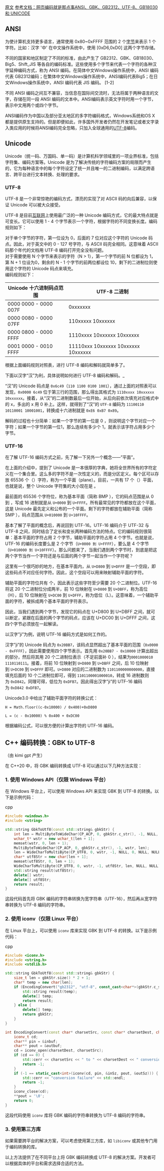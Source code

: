[原文](https://blog.csdn.net/Richard__Ting/article/details/81333822)
[参考文档：网页编码就是那点事ANSI、GBK、GB2312、UTF-8、GB18030 和 UNICODE](https://www.qianxingzhem.com/post-1499.html)

## ANSI

为使计算机支持更多语言，通常使用 0x80~0xFFFF 范围的 2 个[字节](https://baike.baidu.com/item/%E5%AD%97%E8%8A%82/0?fromModule=lemma_inlink)来表示 1 个字符。比如：汉字 '中' 在中文操作系统中，使用 [0xD6,0xD0] 这两个字节存储。

不同的国家和地区制定了不同的标准，由此产生了 GB2312、GBK、GB18030、Big5、Shift_JIS 等各自的编码标准。这些使用多个字节来代表一个字符的各种汉字延伸编码方式，称为 ANSI 编码。在简体中文Windows操作系统中，ANSI 编码代表 GB2312编码；在繁体中文Windows操作系统中，ANSI编码代表Big5；在日文Windows操作系统中，ANSI 编码代表 JIS 编码。 [1-2]

不同 ANSI 编码之间互不兼容，当信息在国际间交流时，无法将属于两种语言的文字，存储在同一段 ANSI 编码的文本中。ANSI编码表示英文字符时用一个字节，表示中文用两个或四个字节。

ANSI编码作为中国以及部分亚太地区的多字符编码格式，Windows系统和OS X都是提供原生支持的。但是即便如此，许多国外开发者仍然在开发笔记或者文字录入类应用的时候将ANSI编码完全忽略，只加入全球通用的[UTF-8](https://baike.baidu.com/item/UTF-8/481798?fromModule=lemma_inlink)编码。
## Unicode

Unicode（统一码、万国码、单一码）是计算机科学领域里的一项业界标准，包括字符集、编码方案等。Unicode 是为了解决传统的字符编码方案的局限而产生的，它为每种语言中的每个字符设定了统一并且唯一的二进制编码，以满足跨语言、跨平台进行文本转换、处理的要求。

### **UTF-8**

UTF-8 是一个非常惊艳的编码方式，漂亮的实现了对 ASCII 码的向后兼容，以保证 Unicode 可以被大众接受。

UTF-8 是目前[互联网](https://edu.csdn.net/cloud/pm_summit?utm_source=blogglc)上使用最广泛的一种 Unicode 编码方式，它的最大特点就是可变长。它可以使用 1 - 4 个字节表示一个字符，根据字符的不同变换长度。编码规则如下：

对于单个字节的字符，第一位设为 0，后面的 7 位对应这个字符的 Unicode 码点。因此，对于英文中的 0 - 127 号字符，与 ASCII 码完全相同。这意味着 ASCII 码那个年代的文档用 UTF-8 编码打开完全没有问题。  
对于需要使用 N 个字节来表示的字符（N > 1），第一个字节的前 N 位都设为 1，第 N + 1 位设为0，剩余的 N - 1 个字节的前两位都设位 10，剩下的二进制位则使用这个字符的 Unicode 码点来填充。  
编码规则如下：

| Unicode 十六进制码点范围      | UTF-8 二进制                           |
| --------------------- | ----------------------------------- |
| 0000 0000 - 0000 007F | 0xxxxxxx                            |
| 0000 0080 - 0000 07FF | 110xxxxx 10xxxxxx                   |
| 0000 0800 - 0000 FFFF | 1110xxxx 10xxxxxx 10xxxxxx          |
| 0001 0000 - 0010 FFFF | 11110xxx 10xxxxxx 10xxxxxx 10xxxxxx |

根据上面编码规则对照表，进行 UTF-8 编码和解码就简单多了。

下面以汉字“汉”为利，具体说明如何进行 UTF-8 编码和解码。_

“汉”的 Unicode 码点是 `0x6c49`（`110 1100 0100 1001`），通过上面的对照表可以发现，`0x0000 6c49` 位于第三行的范围，那么得出其格式为 `1110xxxx 10xxxxxx 10xxxxxx`。接着，从“汉”的二进制数最后一位开始，从后向前依次填充对应格式中的 x，多出的 x 用 0 补上。这样，就得到了“汉”的 `UTF-8` 编码为 `11100110 10110001 10001001`，转换成十六进制就是 `0xE6 0xB7 0x89`。

解码的过程也十分简单：如果一个字节的第一位是 0 ，则说明这个字节对应一个字符；如果一个字节的第一位1，那么连续有多少个 1，就表示该字符占用多少个字节。

### **UTF-16**

在了解 UTF-16 编码方式之前，先了解一下另外一个概念——”平面”。

在上面的介绍中，提到了 Unicode 是一本很厚的字典，她将全世界所有的字符定义在一个集合里。这么多的字符不是一次性定义的，而是分区定义。每个区可以存放 65536 个（）字符，称为一个平面（plane）。目前，一共有 17 个（）平面，也就是说，整个 Unicode 字符集的大小现在是 。

最前面的 65536 个字符位，称为基本平面（简称 BMP ），它的码点范围是从 0 到 ，写成 16 进制就是从 `U+0000` 到 `U+FFFF`。所有最常见的字符都放在这个平面，这是 Unicode 最先定义和公布的一个平面。剩下的字符都放在辅助平面（简称 SMP ），码点范围从 `U+010000` 到 `U+10FFFF`。

基本了解了平面的概念后，再说回到 UTF-16。UTF-16 编码介于 UTF-32 与 UTF-8 之间，同时结合了定长和变长两种编码方法的特点。它的编码规则很简单：基本平面的字符占用 2 个字节，辅助平面的字符占用 4 个字节。也就是说，UTF-16 的编码长度要么是 2 个字节（`U+0000 到 U+FFFF`），要么是 4 个字节（`U+010000 到 U+10FFFF`）。那么问题来了，当我们遇到两个字节时，到底是把这两个字节当作一个字符还是与后面的两个字节一起当作一个字符呢？

这里有一个很巧妙的地方，在基本平面内，从 `U+D800` 到 `U+DFFF` 是一个空段，即这些码点不对应任何字符。因此，这个空段可以用来映射辅助平面的字符。

辅助平面的字符位共有 个，因此表示这些字符至少需要 20 个二进制位。UTF-16 将这 20 个二进制位分成两半，前 10 位映射在 `U+D800` 到 `U+DBFF`，称为高位（H），后 10 位映射在 `U+DC00` 到 `U+DFFF`，称为低位（L）。这意味着，一个辅助平面的字符，被拆成两个基本平面的字符表示。

因此，当我们遇到两个字节，发现它的码点在 U+D800 到 U+DBFF 之间，就可以断定，紧跟在后面的两个字节的码点，应该在 U+DC00 到 U+DFFF 之间，这四个字节必须放在一起解读。

以汉字”ji”为例，说明 UTF-16 编码方式是如何工作的。

汉字”ji”的 Unicode 码点为 `0x20BB7`，该码点显然超出了基本平面的范围（`0x0000 - 0xFFFF`），因此需要使用四个字节表示。首先用 `0x20BB7 - 0x10000` 计算出超出的部分，然后将其用 20 个二进制位表示（不足前面补 0 ），结果为`0001000010 1110110111`。接着，将前 10 位映射到 `U+D800` 到 `U+DBFF` 之间，后 10 位映射到 `U+DC00` 到 `U+DFFF` 即可。`U+D800` 对应的二进制数为 `1101100000000000`，直接填充后面的 10 个二进制位即可，得到 `1101100001000010`，转成 16 进制数则为 `0xD842`。同理可得，低位为 `0xDFB7`。因此得出汉字”ji”的 UTF-16 编码为 `0xD842 0xDFB7`。

Unicode3.0 中给出了辅助平面字符的转换公式：

```
H = Math.floor((c-0x10000) / 0x400)+0xD800

L = (c - 0x10000) % 0x400 + 0xDC00
```

根据编码公式，可以很方便的计算出字符的 UTF-16 编码。

## C++ 编码转换：GBK to UTF-8

（由 kimi gpt 产生）

在 C++20 中，将 GBK 编码转换成 UTF-8 可以通过以下几种方法实现：

### 1. 使用 Windows API（仅限 Windows 平台）

在 Windows 平台上，可以使用 Windows API 来实现 GBK 到 UTF-8 的转换。以下是示例代码：

cpp

```cpp
#include <windows.h>
#include <string>

std::string GbkToUtf8(const std::string& gbkStr) {
    int len = MultiByteToWideChar(CP_ACP, 0, gbkStr.c_str(), -1, NULL, 0);
    wchar_t* wstr = new wchar_t[len + 1];
    memset(wstr, 0, len + 1);
    MultiByteToWideChar(CP_ACP, 0, gbkStr.c_str(), -1, wstr, len);
    len = WideCharToMultiByte(CP_UTF8, 0, wstr, -1, NULL, 0, NULL, NULL);
    char* utf8Str = new char[len + 1];
    memset(utf8Str, 0, len + 1);
    WideCharToMultiByte(CP_UTF8, 0, wstr, -1, utf8Str, len, NULL, NULL);
    std::string result(utf8Str);
    delete[] wstr;
    delete[] utf8Str;
    return result;
}
```

这段代码首先将 GBK 编码的字符串转换为宽字符串（UTF-16），然后再从宽字符串转换为 UTF-8 编码的字符串。

### 2. 使用 iconv（仅限 Linux 平台）

在 Linux 平台上，可以使用 `iconv` 库来实现 GBK 到 UTF-8 的转换。以下是示例代码：

cpp

```cpp
#include <iconv.h>
#include <string.h>
#include <stdlib.h>

std::string GbkToUtf8(const std::string& gbkStr) {
    size_t len = gbkStr.size() * 2 + 1;
    char* temp = new char[len];
    if (EncodingConvert("gb2312", "utf-8", const_cast<char*>(gbkStr.c_str()), gbkStr.size(), temp, len) >= 0) {
        std::string result(temp);
        delete[] temp;
        return result;
    } else {
        delete[] temp;
        return gbkStr;
    }
}

int EncodingConvert(const char* charsetSrc, const char* charsetDest, char* inbuf, size_t inSz, char* outbuf, size_t outSz) {
    iconv_t cd;
    char** pin = &inbuf;
    char** pout = &outbuf;
    cd = iconv_open(charsetDest, charsetSrc);
    if (cd == 0) {
        std::cerr << charsetSrc << " to " << charsetDest << " conversion not available" << std::endl;
        return -1;
    }
    if (-1 == static_cast<int>(iconv(cd, pin, &inSz, pout, &outSz))) {
        std::cerr << "conversion failure" << std::endl;
        return -1;
    }
    iconv_close(cd);
    **pout = '\0';
    return 0;
}
```

这段代码使用 `iconv` 库将 GBK 编码的字符串转换为 UTF-8 编码的字符串。

### 3. 使用第三方库

如果需要跨平台的解决方案，可以考虑使用第三方库，如 `libiconv` 或其他专门用于编码转换的库。

以上方法提供了在不同平台上将 GBK 编码转换成 UTF-8 的解决方案。开发者可以根据具体的平台和需求选择合适的方法。